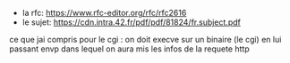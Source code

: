 
- la rfc: https://www.rfc-editor.org/rfc/rfc2616
- le sujet: https://cdn.intra.42.fr/pdf/pdf/81824/fr.subject.pdf



ce que jai compris pour le cgi : on doit execve sur un binaire (le cgi) en lui passant envp dans lequel on aura mis les infos de la requete http